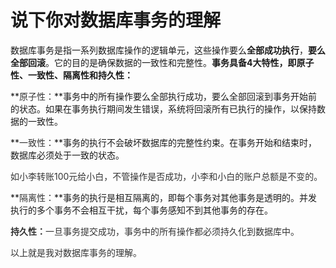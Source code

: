 # 说下你对数据库事务的理解

数据库事务是指一系列数据库操作的逻辑单元，这些操作要么**全部成功执行**，**要么全部回滚**。它的目的是确保数据的一致性和完整性。**事务具备4大特性，即原子性、一致性、隔离性和持久性：**

**<font style="color:rgb(51,51,51);">原子性：</font>**事务中的所有操作要么全部执行成功，要么全部回滚到事务开始前的状态。如果在事务执行期间发生错误，系统将回滚所有已执行的操作，以保持数据的一致性。

**<font style="color:rgb(51,51,51);">一致性：</font>**事务的执行不会破坏数据库的完整性约束。在事务开始和结束时，数据库必须处于一致的状态。 

<font style="color:rgb(51,51,51);">如小李转账100元给小白，不管操作是否成功，小李和小白的账户总额是不变的。 </font>

**<font style="color:rgb(51,51,51);">隔离性：</font>**事务的执行是相互隔离的，即每个事务对其他事务是透明的。并发执行的多个事务不会相互干扰，每个事务感知不到其他事务的存在。

**<font style="color:rgb(51,51,51);">持久性：</font>**<font style="color:rgb(51,51,51);">一旦事务提交成功，事务中的所有操作都必须持久化到数据库中。</font>

<font style="color:rgb(51,51,51);">以上就是我对数据库事务的理解。</font>

